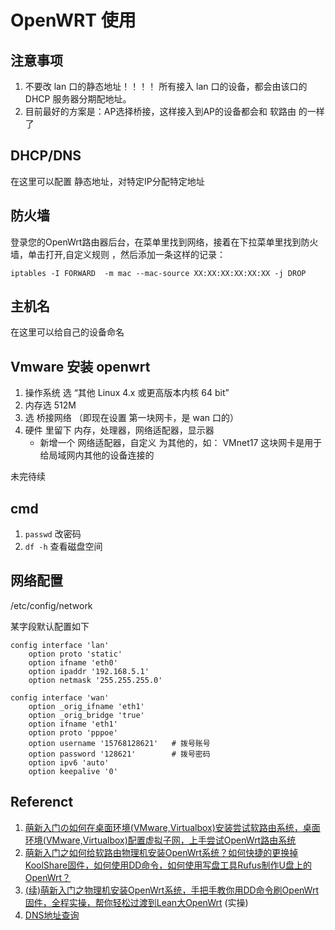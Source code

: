 # OpenWRT 使用

## 注意事项

1. 不要改 lan 口的静态地址！！！！
    所有接入 lan 口的设备，都会由该口的 DHCP 服务器分期配地址。
2. 目前最好的方案是：AP选择桥接，这样接入到AP的设备都会和 软路由 的一样了

## DHCP/DNS

在这里可以配置 静态地址，对特定IP分配特定地址

## 防火墙

登录您的OpenWrt路由器后台，在菜单里找到网络，接着在下拉菜单里找到防火墙，单击打开,自定义规则 ，然后添加一条这样的记录：

`iptables -I FORWARD  -m mac --mac-source XX:XX:XX:XX:XX:XX -j DROP`

## 主机名

在这里可以给自己的设备命名

## Vmware 安装 openwrt

1. 操作系统 选 “其他 Linux 4.x 或更高版本内核 64 bit”
2. 内存选 512M
3. 选 桥接网络 （即现在设置 第一块网卡，是 wan 口的）
4. 硬件 里留下 内存，处理器，网络适配器，显示器
   * 新增一个 网络适配器，自定义 为其他的，如： VMnet17
     这块网卡是用于给局域网内其他的设备连接的

未完待续

## cmd

1. `passwd` 改密码
2. `df -h` 查看磁盘空间

## 网络配置

/etc/config/network

某字段默认配置如下

```shell
config interface 'lan'
    option proto 'static'
    option ifname 'eth0'
    option ipaddr '192.168.5.1'
    option netmask '255.255.255.0'

config interface 'wan'
    option _orig_ifname 'eth1'
    option _orig_bridge 'true'
    option ifname 'eth1'
    option proto 'pppoe'
    option username '15768128621'   # 拨号账号
    option password '128621'        # 拨号密码
    option ipv6 'auto'
    option keepalive '0'
```

## Referenct

1. [萌新入门の如何在桌面环境(VMware,Virtualbox)安装尝试软路由系统，桌面环境(VMware,Virtualbox)配置虚拟子网，上手尝试OpenWrt路由系统](https://www.youtube.com/watch?v=UbbZphew_o4&list=PLQXiKqDZ8qAMlLpOJcBUBmNXCBadPY8tD&index=5&ab_channel=eSirPlayGround)
2. [萌新入门之如何给软路由物理机安装OpenWrt系统？如何快捷的更换掉KoolShare固件，如何使用DD命令，如何使用写盘工具Rufus制作U盘上的OpenWrt？](https://www.youtube.com/watch?v=7TAUlkAnoIo&list=PLQXiKqDZ8qAMlLpOJcBUBmNXCBadPY8tD&index=6&ab_channel=eSirPlayGround)
3. [(续)萌新入门之物理机安装OpenWrt系统，手把手教你用DD命令刷OpenWrt固件，全程实操，帮你轻松过渡到Lean大OpenWrt](https://www.youtube.com/watch?v=6varcHt1t1o&list=RDCMUCOhkliOps3IS48ly-MgPC2A&index=17&ab_channel=eSirPlayGround) (实操)
4. [DNS地址查询](https://www.ip.cn/dns.html)
